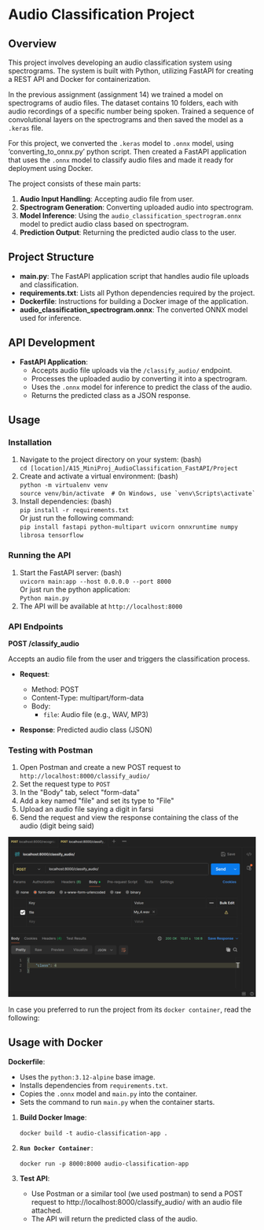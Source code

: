 # **Audio Classification Project**

## **Overview**

This project involves developing an audio classification system using spectrograms. The system is built with Python, utilizing FastAPI for creating a REST API and Docker for containerization.  

In the previous assignment (assignment 14\) we trained a model on spectrograms of audio files. The dataset contains 10 folders, each with audio recordings of a specific number being spoken. Trained a sequence of convolutional layers on the spectrograms and then saved the model as a `.keras` file. 

For this project, we converted the `.keras`  model to `.onnx` model, using ‘converting\_to\_onnx.py’ python script. Then created a FastAPI application that uses the `.onnx` model to classify audio files and made it ready for deployment using Docker.

The project consists of these main parts:

1. **Audio Input Handling**: Accepting audio file from user.  
2. **Spectrogram Generation**: Converting uploaded audio into spectrogram.  
3. **Model Inference**: Using the `audio_classification_spectrogram.onnx` model to predict audio class based on spectrogram.  
4. **Prediction Output**: Returning the predicted audio class to the user.

## **Project Structure**

* **main.py**: The FastAPI application script that handles audio file uploads and classification.  
* **requirements.txt**: Lists all Python dependencies required by the project.  
* **Dockerfile**: Instructions for building a Docker image of the application.  
* **audio\_classification\_spectrogram.onnx**: The converted ONNX model used for inference.

## **API Development**

* **FastAPI Application**:  
  * Accepts audio file uploads via the `/classify_audio/` endpoint.  
  * Processes the uploaded audio by converting it into a spectrogram.  
  * Uses the `.onnx` model for inference to predict the class of the audio.  
  * Returns the predicted class as a JSON response.

##  **Usage**

### **Installation**

1. Navigate to the project directory on your system: (bash)  
   `cd [location]/A15_MiniProj_AudioClassification_FastAPI/Project`  
2. Create and activate a virtual environment:  (bash)  
   `python -m virtualenv venv`  
   `` source venv/bin/activate  # On Windows, use `venv\Scripts\activate` ``  
3. Install dependencies:  (bash)  
   `pip install -r requirements.txt`  
   Or just run the following command:  
   `pip install fastapi python-multipart uvicorn onnxruntime numpy librosa tensorflow`  
 


### **Running the API**

1. Start the FastAPI server:  (bash)  
   `uvicorn main:app --host 0.0.0.0 --port 8000`   
   Or just run the python application:  
   `Python main.py`  
2. The API will be available at `http://localhost:8000`

### **API Endpoints**

**POST /classify\_audio**

Accepts an audio file from the user and triggers the classification process.

* **Request**:

  * Method: POST  
  * Content-Type: multipart/form-data  
  * Body:  
    * `file`: Audio file (e.g., WAV, MP3)  
* **Response**: Predicted audio class (JSON)

### **Testing with Postman**

1. Open Postman and create a new POST request to `http://localhost:8000/classify_audio/`  
2. Set the request type to `POST`  
3. In the "Body" tab, select "form-data"  
4. Add a key named "file" and set its type to "File"  
5. Upload an audio file saying a digit in farsi  
6. Send the request and view the response containing the class of the audio (digit being said)  

![Postman_test](Postman_test.png)  
  

In case you preferred to run the project from its `docker container`, read the following:

## **Usage with Docker**

**Dockerfile**:

* Uses the `python:3.12-alpine` base image.  
* Installs dependencies from `requirements.txt`.  
* Copies the `.onnx` model and `main.py` into the container.  
* Sets the command to run `main.py` when the container starts.

1. **Build Docker Image**:

   `docker build -t audio-classification-app .`

2. **`Run Docker Container`**`:`

   `docker run -p 8000:8000 audio-classification-app` 

3. **Test API**:  
   * Use Postman or a similar tool (we used postman) to send a POST request to http://localhost:8000/classify\_audio/ with an audio file attached.  
   * The API will return the predicted class of the audio.

